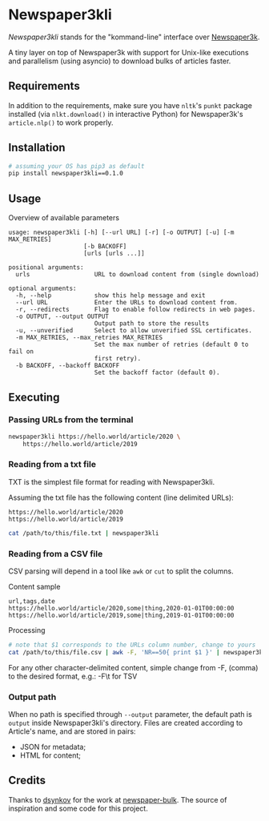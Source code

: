 # Newspaper3kli

_Newspaper3kli_ stands for the "kommand-line" interface over
[Newspaper3k](https://newspaper.readthedocs.io/en/latest/).

A tiny layer on top of Newspaper3k with support for Unix-like
executions and parallelism (using asyncio) to download bulks of
articles faster.

## Requirements

In addition to the requirements, make sure you have `nltk`'s
`punkt` package installed (via `nlkt.download()` in
interactive Python) for Newspaper3k's `article.nlp()` to work
properly.

## Installation

```bash
# assuming your OS has pip3 as default
pip install newspaper3kli==0.1.0
```

## Usage

Overview of available parameters

```
usage: newspaper3kli [-h] [--url URL] [-r] [-o OUTPUT] [-u] [-m MAX_RETRIES]
                     [-b BACKOFF]
                     [urls [urls ...]]

positional arguments:
  urls                  URL to download content from (single download)

optional arguments:
  -h, --help            show this help message and exit
  --url URL             Enter the URLs to download content from.
  -r, --redirects       Flag to enable follow redirects in web pages.
  -o OUTPUT, --output OUTPUT
                        Output path to store the results
  -u, --unverified      Select to allow unverified SSL certificates.
  -m MAX_RETRIES, --max_retries MAX_RETRIES
                        Set the max number of retries (default 0 to fail on
                        first retry).
  -b BACKOFF, --backoff BACKOFF
                        Set the backoff factor (default 0).
```

## Executing

### Passing URLs from the terminal

```bash
newspaper3kli https://hello.world/article/2020 \
    https://hello.world/article/2019
```

### Reading from a txt file

TXT is the simplest file format for reading with Newspaper3kli.

Assuming the txt file has the following content (line delimited URLs):

```
https://hello.world/article/2020
https://hello.world/article/2019
```

```bash
cat /path/to/this/file.txt | newspaper3kli
```

### Reading from a CSV file

CSV parsing will depend in a tool like `awk` or `cut` to split the columns.

Content sample

```csv
url,tags,date
https://hello.world/article/2020,some|thing,2020-01-01T00:00:00
https://hello.world/article/2019,some|thing,2019-01-01T00:00:00
```

Processing

```bash
# note that $1 corresponds to the URLs column number, change to yours
cat /path/to/this/file.csv | awk -F, 'NR==50{ print $1 }' | newspaper3kli
```

For any other character-delimited content, simple change from -F, (comma)
to the desired format, e.g.: -F\t for TSV

### Output path

When no path is specified through `--output` parameter, the default path is
`output` inside Newspaper3kli's directory. Files are created according to
Article's name, and are stored in pairs:

- JSON for metadata;
- HTML for content;

## Credits

Thanks to [dsynkov](https://github.com/dsynkov/) for the work at
[newspaper-bulk](https://github.com/dsynkov/newspaper-bulk). The source of
inspiration and some code for this project.
